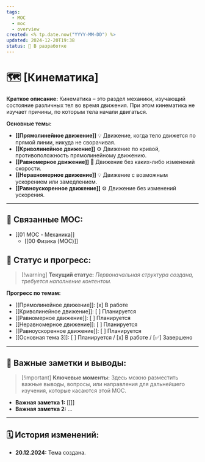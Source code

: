 ```yaml
---
tags:
  - MOC
  - moc
  - overview
created: <% tp.date.now("YYYY-MM-DD") %>
updated: 2024-12-20T19:38
status: 🚧 В разработке
---
```


# 🗺️ **[Кинематика]**

**Краткое описание:**  Кинематика – это раздел механики, изучающий состояние различных тел во время движения. При этом кинематика не изучает причины, по которым тела начали двигаться.

**Основные темы:**

- **[[Прямолинейное движение]]** 💡  Движение, когда тело движется по прямой линии, никуда не сворачивая.
- **[[Криволинейное движение]]** ⚙️  Движение по кривой, противоположность прямолинейному движению.
- **[[Равномерное движение]]**  🎯  Движение без каких-либо изменений скорости.
- **[[Неравномерное движение]]** 💡  Движение с возможным ускорением или замедлением.
- **[[Равноускоренное движение]]** ⚙️  Движение без изменений ускорения.
---

## 🔗 **Связанные MOC:**

- [[01 MOC - Механика]]
  - [[00 Физика (MOC)]]

## 🚦 **Статус и прогресс:**

> [!warning] **Текущий статус:** _Первоначальная структура создана, требуется наполнение контентом._

**Прогресс по темам:**

- [[Прямолинейное движение]]:  [x] В работе 
- [[Криволинейное движение]]:  [ ] Планируется
- [[Равномерное движение]]:  [ ] Планируется 
- [[Неравномерное движение]]:  [ ] Планируется
- [[Равноускоренное движение]]:  [ ] Планируется 
- [[Основная тема 3]]:  [ ] Планируется / [x] В работе / [✅] Завершено

---

## 📌 **Важные заметки и выводы:**

> [!important] **Ключевые моменты:** Здесь можно разместить важные выводы, вопросы, или направления для дальнейшего изучения, которые касаются этой MOC.

- **Важная заметка 1:** [[]]
- **Важная заметка 2:** ...

---

## 🗓️ **История изменений:**

- **20.12.2024:**  Тема создана.
#  